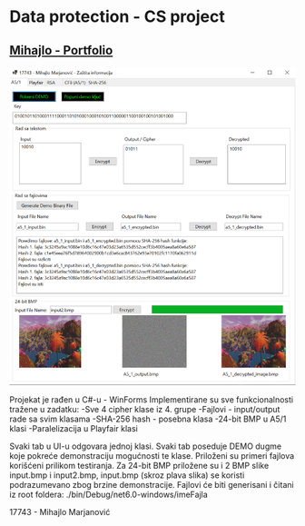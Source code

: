 # Data protection - CS project

## [Mihajlo - Portfolio](https://www.mihajlo.tech)

![Homepage](Slike/a5_1.png)

Projekat je rađen u C#-u - WinForms
Implementirane su sve funkcionalnosti tražene u zadatku:
-Sve 4 cipher klase iz 4. grupe
-Fajlovi - input/output rade sa svim klasama
-SHA-256 hash - posebna klasa
-24-bit BMP u A5/1 klasi
-Paralelizacija u Playfair klasi

Svaki tab u UI-u odgovara jednoj klasi.
Svaki tab poseduje DEMO dugme koje pokreće demonstraciju
mogućnosti te klase.
Priloženi su primeri fajlova korišćeni prilikom testiranja.
Za 24-bit BMP priložene su i 2 BMP slike input.bmp i input2.bmp, input.bmp (skroz plava slika) se koristi podrazumevano zbog brzine demonstracije.
Fajlovi će biti generisani i čitani iz root foldera:
./bin/Debug/net6.0-windows/imeFajla

17743 - Mihajlo Marjanović

